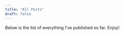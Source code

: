 ```yaml
---
title: "All Posts"
draft: false
---
```

Below is the list of everything I’ve published so far. Enjoy!
